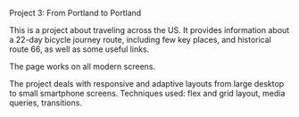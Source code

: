 Project 3: From Portland to Portland

This is a project about traveling across the US. It provides information about a 22-day bicycle journey route, including few key places, and historical route 66, as well as some useful links.

The page works on all modern screens.

The project deals with responsive and adaptive layouts from large desktop to small smartphone screens. Techniques used: flex and grid layout, media queries, transitions.